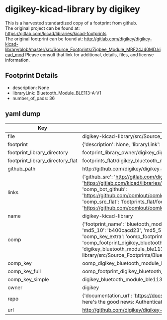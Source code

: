 # digikey-kicad-library by digikey  
This is a harvested standardized copy of a footprint from github.  
The original project can be found at:  
https://gitlab.com/kicad/libraries/kicad-footprints  
The original footprint can be found at:
http://gitlab.com/digikey/digikey-kicad-library/blob/master/src/Source_Footprints/Zigbee_Module_MRF24J40MD.kicad_mod
Please consult that link for additional, details, files, and license information.  
## Footprint Details
* description: None  
* libraryLink: Bluetooth_Module_BLE113-A-V1  
* number_of_pads: 36  
## yaml dump  
| Key | Value |  
| --- | --- |  
| file | digikey-kicad-library/src/Source_Footprints/Bluetooth_Module_BLE113-A-V1.kicad_mod |  
| footprint | {'description': None, 'libraryLink': 'Bluetooth_Module_BLE113-A-V1', 'number_of_pads': 36} |  
| footprint_library_directory | footprint_library_owner/digikey_digikey-kicad-library |  
| footprint_library_directory_flat | footprints_flat/digikey_bluetooth_module_ble113_a_v1_bluetooth_module_ble113_a_v1/working |  
| github_path | http://github.com/digikey/digikey-kicad-library/blob/master/src/Source_Footprints/Bluetooth_Module_BLE113-A-V1.kicad_mod |  
| links | {'github_src': 'http://gitlab.com/digikey/digikey-kicad-library/blob/master/src/Source_Footprints/Zigbee_Module_MRF24J40MD.kicad_mod', 'github_src_repo': 'https://gitlab.com/kicad/libraries/kicad-footprints', 'oomp_bot': 'footprints/digikey_bluetooth_module_ble113_a_v1_bluetooth_module_ble113_a_v1/working', 'oomp_bot_github': 'https://github.com/oomlout/oomlout_oomp_footprint_bot/tree/main/footprints/digikey_bluetooth_module_ble113_a_v1_bluetooth_module_ble113_a_v1/working', 'oomp_src_flat': 'footprints_flat/footprints_flat/digikey_bluetooth_module_ble113_a_v1_bluetooth_module_ble113_a_v1/working', 'oomp_src_flat_github': 'https://github.com/oomlout/oomlout_oomp_footprint_src/tree/main/footprints_flat/digikey_bluetooth_module_ble113_a_v1_bluetooth_module_ble113_a_v1/working'} |  
| name | digikey-kicad-library |  
| oomp | {'footprint_name': 'bluetooth_module_ble113_a_v1', 'library_name': 'bluetooth_module_ble113_a_v1_kicad_mod', 'md5': 'b400cacd23f16a9a3aa8bc0b6af4b193', 'md5_10': 'b400cacd23', 'md5_5': 'b400c', 'md5_6': 'b400ca', 'oomp_key': 'oomp_digikey_bluetooth_module_ble113_a_v1_bluetooth_module_ble113_a_v1', 'oomp_key_extra': 'oomp_footprint_digikey_bluetooth_module_ble113_a_v1_bluetooth_module_ble113_a_v1', 'oomp_key_full': 'oomp_footprint_digikey_bluetooth_module_ble113_a_v1_bluetooth_module_ble113_a_v1_b400ca', 'oomp_key_simple': 'digikey_bluetooth_module_ble113_a_v1_bluetooth_module_ble113_a_v1', 'original_filename': 'digikey-kicad-library/src/Source_Footprints/Bluetooth_Module_BLE113-A-V1.kicad_mod', 'owner_name': 'digikey'} |  
| oomp_key | oomp_digikey_bluetooth_module_ble113_a_v1_bluetooth_module_ble113_a_v1 |  
| oomp_key_full | oomp_footprint_digikey_bluetooth_module_ble113_a_v1_bluetooth_module_ble113_a_v1 |  
| oomp_key_simple | digikey_bluetooth_module_ble113_a_v1_bluetooth_module_ble113_a_v1 |  
| owner | digikey |  
| repo | {'documentation_url': 'https://docs.github.com/rest/overview/resources-in-the-rest-api#rate-limiting', 'message': "API rate limit exceeded for 84.66.173.59. (But here's the good news: Authenticated requests get a higher rate limit. Check out the documentation for more details.)"} |  
| url | http://github.com/digikey/digikey-kicad-library |  

